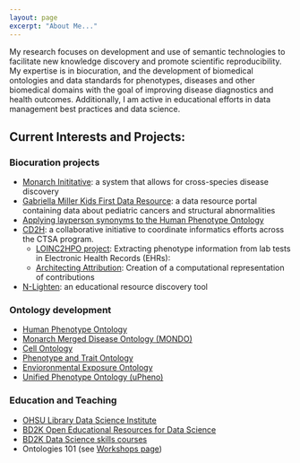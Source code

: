 ```yaml
---
layout: page
excerpt: "About Me..."
---
```


My research focuses on development and use of semantic technologies to facilitate new knowledge discovery and promote scientific reproducibility. My expertise is in biocuration, and the development of biomedical ontologies and data standards for phenotypes, diseases and other biomedical domains with the goal of improving disease diagnostics and health outcomes. Additionally, I am active in educational efforts in data management best practices and data science.

## Current Interests and Projects:

### Biocuration projects
- [Monarch Inititative](https://monarchinitiative.org/): a system that allows for cross-species disease discovery
- [Gabriella Miller Kids First Data Resource](https://kidsfirstdrc.org/): a data resource portal containing data about pediatric cancers and structural abnormalities
- [Applying layperson synonyms to the Human Phenotype Ontology](https://phenotypr.com/)
- [CD2H](https://ctsa.ncats.nih.gov/cd2h/workgroup/people-expertise-attribution/): a collaborative initiative to coordinate informatics efforts across the CTSA program.
  - [LOINC2HPO project](https://github.com/TheJacksonLaboratory/loinc2hpoAnnotation): Extracting phenotype information from lab tests in Electronic Health Records (EHRs): 
  - [Architecting Attribution](https://github.com/data2health/architecting_attribution): Creation of a computational representation of contributions
- [N-Lighten](http://alaska.dev.eagle-i.net/): an educational resource discovery tool

### Ontology development
- [Human Phenotype Ontology](https://hpo.jax.org/app/)
- [Monarch Merged Disease Ontology (MONDO)](http://obofoundry.org/ontology/mondo.html)
- [Cell Ontology](https://github.com/obophenotype/cell-ontology)
- [Phenotype and Trait Ontology](https://github.com/pato-ontology/pato)
- [Envioronmental Exposure Ontology](https://github.com/EnvironmentOntology/environmental-exposure-ontology)
- [Unified Phenotype Ontology (uPheno)](https://github.com/obophenotype/upheno)

### Education and Teaching
- [OHSU Library Data Science Institute](https://ohsulibrary-datascienceinstitute.github.io/)
- [BD2K Open Educational Resources for Data Science](https://github.com/OHSUBD2K/)
- [BD2K Data Science skills courses](http://www.ohsu.edu/xd/education/schools/school-of-medicine/departments/clinical-departments/dmice/research/bd2k.cfm)
- Ontologies 101 (see [Workshops page](https://nicolevasilevsky.github.io/workshops/))

